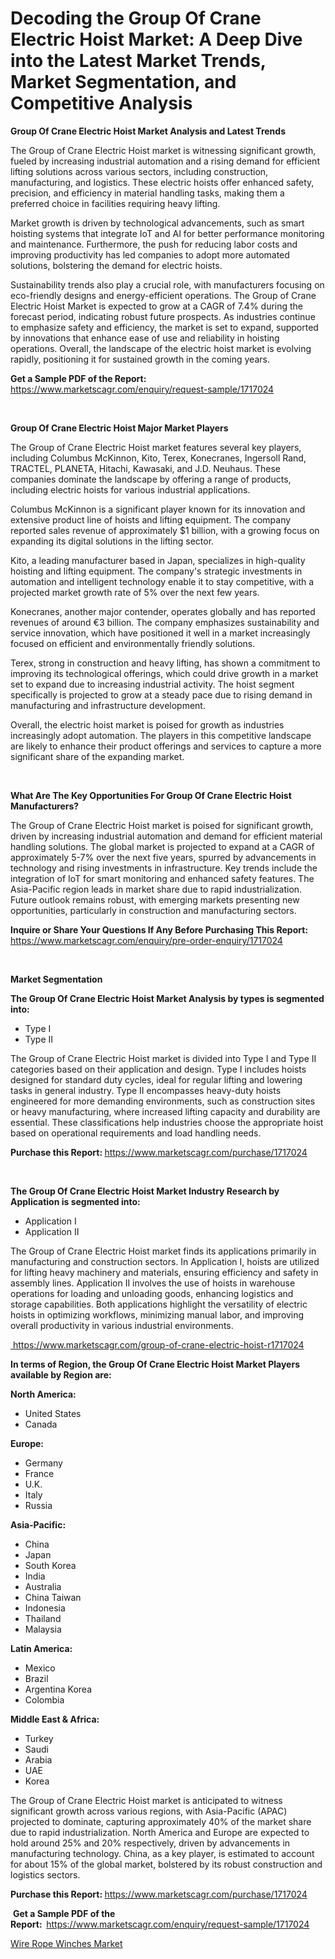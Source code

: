 <p><h1>Decoding the Group Of Crane Electric Hoist Market: A Deep Dive into the Latest Market Trends, Market Segmentation, and Competitive Analysis</h1></p><p><strong>Group Of Crane Electric Hoist Market Analysis and Latest Trends</strong></p>
<p><p>The Group of Crane Electric Hoist market is witnessing significant growth, fueled by increasing industrial automation and a rising demand for efficient lifting solutions across various sectors, including construction, manufacturing, and logistics. These electric hoists offer enhanced safety, precision, and efficiency in material handling tasks, making them a preferred choice in facilities requiring heavy lifting.</p><p>Market growth is driven by technological advancements, such as smart hoisting systems that integrate IoT and AI for better performance monitoring and maintenance. Furthermore, the push for reducing labor costs and improving productivity has led companies to adopt more automated solutions, bolstering the demand for electric hoists.</p><p>Sustainability trends also play a crucial role, with manufacturers focusing on eco-friendly designs and energy-efficient operations. The Group of Crane Electric Hoist Market is expected to grow at a CAGR of 7.4% during the forecast period, indicating robust future prospects. As industries continue to emphasize safety and efficiency, the market is set to expand, supported by innovations that enhance ease of use and reliability in hoisting operations. Overall, the landscape of the electric hoist market is evolving rapidly, positioning it for sustained growth in the coming years.</p></p>
<p><strong>Get a Sample PDF of the Report:&nbsp;</strong> <a href="https://www.marketscagr.com/enquiry/request-sample/1717024?utm_campaign=2039&utm_medium=2&utm_source=Github&utm_content=ia&utm_term=25032025&utm_id=group-of-crane-electric-hoist">https://www.marketscagr.com/enquiry/request-sample/1717024</a></p>
<p>&nbsp;</p>
<p><strong>Group Of Crane Electric Hoist Major Market Players</strong></p>
<p><p>The Group of Crane Electric Hoist market features several key players, including Columbus McKinnon, Kito, Terex, Konecranes, Ingersoll Rand, TRACTEL, PLANETA, Hitachi, Kawasaki, and J.D. Neuhaus. These companies dominate the landscape by offering a range of products, including electric hoists for various industrial applications.</p><p>Columbus McKinnon is a significant player known for its innovation and extensive product line of hoists and lifting equipment. The company reported sales revenue of approximately $1 billion, with a growing focus on expanding its digital solutions in the lifting sector.</p><p>Kito, a leading manufacturer based in Japan, specializes in high-quality hoisting and lifting equipment. The company's strategic investments in automation and intelligent technology enable it to stay competitive, with a projected market growth rate of 5% over the next few years.</p><p>Konecranes, another major contender, operates globally and has reported revenues of around €3 billion. The company emphasizes sustainability and service innovation, which have positioned it well in a market increasingly focused on efficient and environmentally friendly solutions.</p><p>Terex, strong in construction and heavy lifting, has shown a commitment to improving its technological offerings, which could drive growth in a market set to expand due to increasing industrial activity. The hoist segment specifically is projected to grow at a steady pace due to rising demand in manufacturing and infrastructure development.</p><p>Overall, the electric hoist market is poised for growth as industries increasingly adopt automation. The players in this competitive landscape are likely to enhance their product offerings and services to capture a more significant share of the expanding market.</p></p>
<p>&nbsp;</p>
<p><strong>What Are The Key Opportunities For Group Of Crane Electric Hoist Manufacturers?</strong></p>
<p><p>The Group of Crane Electric Hoist market is poised for significant growth, driven by increasing industrial automation and demand for efficient material handling solutions. The global market is projected to expand at a CAGR of approximately 5-7% over the next five years, spurred by advancements in technology and rising investments in infrastructure. Key trends include the integration of IoT for smart monitoring and enhanced safety features. The Asia-Pacific region leads in market share due to rapid industrialization. Future outlook remains robust, with emerging markets presenting new opportunities, particularly in construction and manufacturing sectors.</p></p>
<p><strong>Inquire or Share Your Questions If Any Before Purchasing This Report:</strong> <a href="https://www.marketscagr.com/enquiry/pre-order-enquiry/1717024?utm_campaign=2039&utm_medium=2&utm_source=Github&utm_content=ia&utm_term=25032025&utm_id=group-of-crane-electric-hoist">https://www.marketscagr.com/enquiry/pre-order-enquiry/1717024</a></p>
<p>&nbsp;</p>
<p><strong>Market Segmentation</strong></p>
<p><strong>The Group Of Crane Electric Hoist Market Analysis by types is segmented into:</strong></p>
<p><ul><li>Type I</li><li>Type II</li></ul></p>
<p><p>The Group of Crane Electric Hoist market is divided into Type I and Type II categories based on their application and design. Type I includes hoists designed for standard duty cycles, ideal for regular lifting and lowering tasks in general industry. Type II encompasses heavy-duty hoists engineered for more demanding environments, such as construction sites or heavy manufacturing, where increased lifting capacity and durability are essential. These classifications help industries choose the appropriate hoist based on operational requirements and load handling needs.</p></p>
<p><strong>Purchase this Report:&nbsp;</strong><a href="https://www.marketscagr.com/purchase/1717024?utm_campaign=2039&utm_medium=2&utm_source=Github&utm_content=ia&utm_term=25032025&utm_id=group-of-crane-electric-hoist">https://www.marketscagr.com/purchase/1717024</a></p>
<p>&nbsp;</p>
<p><strong>The Group Of Crane Electric Hoist Market Industry Research by Application is segmented into:</strong></p>
<p><ul><li>Application I</li><li>Application II</li></ul></p>
<p><p>The Group of Crane Electric Hoist market finds its applications primarily in manufacturing and construction sectors. In Application I, hoists are utilized for lifting heavy machinery and materials, ensuring efficiency and safety in assembly lines. Application II involves the use of hoists in warehouse operations for loading and unloading goods, enhancing logistics and storage capabilities. Both applications highlight the versatility of electric hoists in optimizing workflows, minimizing manual labor, and improving overall productivity in various industrial environments.</p></p>
<p><a href="https://www.marketscagr.com/group-of-crane-electric-hoist-r1717024?utm_campaign=2039&utm_medium=2&utm_source=Github&utm_content=ia&utm_term=25032025&utm_id=group-of-crane-electric-hoist">&nbsp;https://www.marketscagr.com/group-of-crane-electric-hoist-r1717024</a></p>
<p><strong>In terms of Region, the Group Of Crane Electric Hoist Market Players available by Region are:</strong></p>
<p>
    <p> <strong> North America: </strong>
        <ul>
            <li>United States</li>
            <li>Canada</li>
        </ul>
        </p> 
    <p> <strong> Europe: </strong>
        <ul>
            <li>Germany</li>
            <li>France</li>
            <li>U.K.</li>
            <li>Italy</li>
            <li>Russia</li>
        </ul>
        </p> 
    <p> <strong> Asia-Pacific: </strong>
        <ul>
            <li>China</li>
            <li>Japan</li>
            <li>South Korea</li>
            <li>India</li>
            <li>Australia</li>
            <li>China Taiwan</li>
            <li>Indonesia</li>
            <li>Thailand</li>
            <li>Malaysia</li>
        </ul>
        </p> 
    <p> <strong> Latin America: </strong>
        <ul>
            <li>Mexico</li>
            <li>Brazil</li>
            <li>Argentina Korea</li>
            <li>Colombia</li>
        </ul>
        </p> 
    <p> <strong> Middle East & Africa: </strong>
        <ul>
            <li>Turkey</li>
            <li>Saudi</li>
            <li>Arabia</li>
            <li>UAE</li>
            <li>Korea</li>
        </ul>
    </p>
    </p>
<p><p>The Group of Crane Electric Hoist market is anticipated to witness significant growth across various regions, with Asia-Pacific (APAC) projected to dominate, capturing approximately 40% of the market share due to rapid industrialization. North America and Europe are expected to hold around 25% and 20% respectively, driven by advancements in manufacturing technology. China, as a key player, is estimated to account for about 15% of the global market, bolstered by its robust construction and logistics sectors.</p></p>
<p><strong>Purchase this Report: </strong><a href="https://www.marketscagr.com/purchase/1717024?utm_campaign=2039&utm_medium=2&utm_source=Github&utm_content=ia&utm_term=25032025&utm_id=group-of-crane-electric-hoist">https://www.marketscagr.com/purchase/1717024</a></p>
<p>&nbsp;<strong>Get a Sample PDF of the Report:&nbsp;&nbsp;</strong><a href="https://www.marketscagr.com/enquiry/request-sample/1717024?utm_campaign=2039&utm_medium=2&utm_source=Github&utm_content=ia&utm_term=25032025&utm_id=group-of-crane-electric-hoist">https://www.marketscagr.com/enquiry/request-sample/1717024</a></p>
<p><strong></strong></p>
<p><p><a href="https://github.com/AKSHATREPORTPRIME/Market-Research-Report-List-7/blob/main/wire-rope-winches-market.md?utm_campaign=2039&utm_medium=2&utm_source=Github&utm_content=ia&utm_term=25032025&utm_id=group-of-crane-electric-hoist">Wire Rope Winches Market</a></p></p>